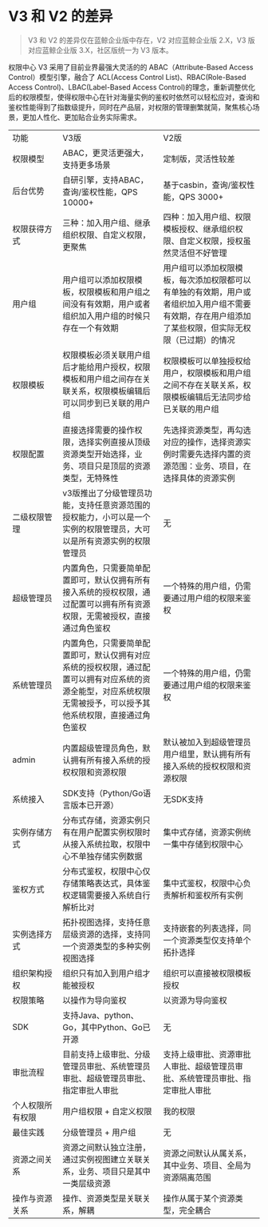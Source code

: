 # V3 和 V2 的差异

> V3 和 V2 的差异仅在蓝鲸企业版中存在，V2 对应蓝鲸企业版 2.X，V3 版对应蓝鲸企业版 3.X，社区版统一为 V3 版本。

权限中心 V3 采用了目前业界最强大灵活的的 ABAC（Attribute-Based Access Control）模型引擎，融合了 ACL(Access Control List)、RBAC(Role-Based Access Control)、LBAC(Label-Based Access Control)的理念，重新调整优化后的权限模型，使得权限中心在针对海量实例的鉴权时依然可以轻松应对，查询和鉴权性能得到了指数级提升，同时在产品层，对权限的管理删繁就简，聚焦核心场景，更加人性化、更加贴合业务实际需求。

<table><tbody>
<tr><td width="20%">功能</td><td width="40%">V3版</td><td width="40%">V2版</td></tr>
<tr><td width="20%">权限模型</td><td width="40%">ABAC，更灵活更强大，支持更多场景</td><td width="40%">定制版，灵活性较差</td></tr>
<tr><td width="20%">后台优势</td><td width="40%">自研引擎，支持ABAC，查询/鉴权性能，QPS 10000+</td><td width="40%">基于casbin，查询/鉴权性能，QPS 3000+</td></tr>
<tr><td width="20%">权限获得方式</td><td width="40%">三种：加入用户组、继承组织权限、自定义权限，更聚焦</td><td width="40%">四种：加入用户组、权限模板授权、继承组织权限、自定义权限，授权虽然灵活但不好管理</td></tr>
<tr><td width="20%">用户组</td><td width="40%">用户组可以添加权限模板，权限模板和用户组之间没有有效期，用户或者组织加入用户组的时候只存在一个有效期</td><td width="40%">用户组可以添加权限模板，每次添加权限都可以有单独的有效期，用户或者组织加入用户组不需要有效期，存在用户组添加了某些权限，但实际无权限（已过期）的情况</td></tr>
<tr><td width="20%">权限模板</td><td width="40%">权限模板必须关联用户组后才能给用户授权，权限模板和用户组之间存在关联关系，权限模板编辑后可以同步到已关联的用户组</td><td width="40%">权限模板可以单独授权给用户，权限模板和用户组之间不存在关联关系，权限模板编辑后无法同步给已关联的用户组</td></tr>
<tr><td width="20%">权限配置</td><td width="40%">直接选择需要的操作权限，选择实例直接从顶级资源类型开始选择，业务、项目只是顶层的资源类型，无特殊性</td><td width="40%">先选择资源类型，再勾选对应的操作，选择资源实例时需要先选择内置的资源范围：业务、项目，在选择具体的资源实例</td></tr>
<tr><td width="20%">二级权限管理</td><td width="40%">v3版推出了分级管理员功能，支持任意资源范围的授权能力，小可以是一个实例的权限管理员，大可以是所有资源实例的权限管理员</td><td width="40%">无</td></tr>
<tr><td width="20%">超级管理员</td><td width="40%">内置角色，只需要简单配置即可，默认仅拥有所有接入系统的授权权限，通过配置可以拥有所有资源权限，无需被授权，直接通过角色鉴权</td><td width="40%">一个特殊的用户组，仍需要通过用户组的权限来鉴权</td></tr>
<tr><td width="20%">系统管理员</td><td width="40%">内置角色，只需要简单配置即可，默认仅拥有对应系统的授权权限，通过配置可以拥有对应系统的资源全能型，对应系统权限无需被授予，可以授予其他系统权限，直接通过角色鉴权</td><td width="40%">一个特殊的用户组，仍需要通过用户组的权限来鉴权</td></tr>
<tr><td width="20%">admin</td><td width="40%">内置超级管理员角色，默认拥有所有接入系统的授权权限和资源权限</td><td width="40%">默认被加入到超级管理员用户组里，默认拥有所有接入系统的授权权限和资源权限</td></tr>
<tr><td width="20%">系统接入</td><td width="40%">SDK支持（Python/Go语言版本已开源）</td><td width="40%">无SDK支持</td></tr>
<tr><td width="20%">实例存储方式</td><td width="40%">分布式存储，资源实例只有在用户配置实例权限时从接入系统拉取，权限中心不单独存储实例数据</td><td width="40%">集中式存储，资源实例统一集中存储到权限中心</td></tr>
<tr><td width="20%">鉴权方式</td><td width="40%">分布式鉴权，权限中心仅存储策略表达式，具体鉴权逻辑需要接入系统自行解析比对</td><td width="40%">集中式鉴权，权限中心负责解析和鉴权所有实例</td></tr>
<tr><td width="20%">实例选择方式</td><td width="40%">拓扑视图选择，支持任意层级资源的选择，支持同一个资源类型的多种实例视图选择</td><td width="40%">支持嵌套的列表选择，同一个资源类型仅支持单个拓扑选择</td></tr>
<tr><td width="20%">组织架构授权</td><td width="40%">组织只有加入到用户组才能被授权</td><td width="40%">组织可以直接被权限模板授权</td></tr>
<tr><td width="20%">权限策略</td><td width="40%">以操作为导向鉴权</td><td width="40%">以资源为导向鉴权</td></tr>
<tr><td width="20%">SDK</td><td width="40%">支持Java、python、Go，其中Python、Go已开源</td><td width="40%">无</td></tr>
<tr><td width="20%">审批流程</td><td width="40%">目前支持上级审批、分级管理员审批、系统管理员审批、超级管理员审批、指定审批人审批</td><td width="40%">支持上级审批、资源审批人审批、超级管理员审批、系统管理员审批、指定审批人审批</td></tr>
<tr><td width="20%">个人权限所有权限</td><td width="40%">用户组权限 + 自定义权限</td><td width="40%">我的权限</td></tr>
<tr><td width="20%">最佳实践</td><td width="40%">分级管理员 + 用户组</td><td width="40%">无</td></tr>
<tr><td width="20%">资源之间关系</td><td width="40%">资源之间默认独立注册，通过实例视图建立关联关系，业务、项目只是其中一类层级资源</td><td width="40%">资源之间默认从属关系，其中业务、项目、全局为资源隔离范围</td></tr>
<tr><td width="20%">操作与资源关系</td><td width="40%">操作、资源类型是关联关系，解耦</td><td width="40%">操作从属于某个资源类型，完全耦合</td></tr>
</tbody></table>
